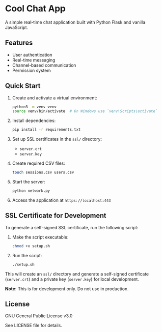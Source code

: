 # Cool Chat App

A simple real-time chat application built with Python Flask and vanilla JavaScript.

## Features
- User authentication
- Real-time messaging
- Channel-based communication
- Permission system

## Quick Start

1. Create and activate a virtual environment:
   ```bash
   python3 -m venv venv
   source venv/bin/activate  # On Windows use `venv\Scripts\activate`
   ```

2. Install dependencies:
   ```bash
   pip install -r requirements.txt
   ```

3. Set up SSL certificates in the `ssl/` directory:
   - `server.crt`
   - `server.key`

4. Create required CSV files:
   ```bash
   touch sessions.csv users.csv
   ```

5. Start the server:
   ```bash
   python network.py
   ```

6. Access the application at `https://localhost:443`

## SSL Certificate for Development

To generate a self-signed SSL certificate, run the following script:

1. Make the script executable:
   ```bash
   chmod +x setup.sh
   ```

2. Run the script:
   ```bash
   ./setup.sh
   ```

This will create an `ssl/` directory and generate a self-signed certificate (`server.crt`) and a private key (`server.key`) for local development.

**Note:** This is for development only. Do not use in production.

## License
GNU General Public License v3.0

See LICENSE file for details.